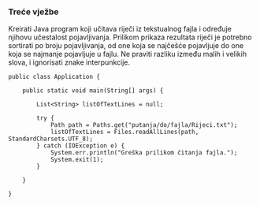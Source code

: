 ### Treće vježbe
Kreirati Java program koji učitava riječi iz tekstualnog fajla i određuje njihovu učestalost pojavljivanja. Prilikom prikaza rezultata riječi je potrebno sortirati po broju pojavljivanja, od one koja se najčešće pojavljuje do one koja se najmanje pojavljuje u fajlu. Ne praviti razliku između malih i velikih slova, i ignorisati znake interpunkcije.

```
public class Application {

	public static void main(String[] args) {

		List<String> listOfTextLines = null;

		try {
			Path path = Paths.get("putanja/do/fajla/Rijeci.txt");
			listOfTextLines = Files.readAllLines(path, StandardCharsets.UTF_8);
		} catch (IOException e) {
			System.err.println("Greška prilikom čitanja fajla.");
			System.exit(1);
		}
		
	}

}
```

